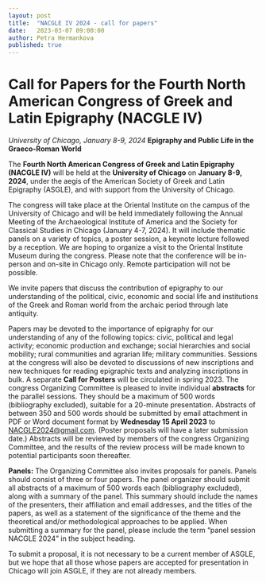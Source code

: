 ```yaml
---
layout: post
title:  "NACGLE IV 2024 - call for papers"
date:   2023-03-07 09:00:00
author: Petra Hermankova
published: true
---
```



# Call for Papers for the Fourth North American Congress of Greek and Latin Epigraphy (NACGLE IV)

_University of Chicago, January 8-9, 2024_
**Epigraphy and Public Life in the Graeco-Roman World**

The **Fourth North American Congress of Greek and Latin Epigraphy (NACGLE IV)** will be held
at the **University of Chicago** on **January 8-9, 2024**, under the aegis of the American Society of Greek
and Latin Epigraphy (ASGLE), and with support from the University of Chicago.

The congress will take place at the Oriental Institute on the campus of the University of Chicago and
will be held immediately following the Annual Meeting of the Archaeological Institute of America and
the Society for Classical Studies in Chicago (January 4-7, 2024). It will include thematic panels on a
variety of topics, a poster session, a keynote lecture followed by a reception. We are hoping to organize
a visit to the Oriental Institute Museum during the congress. Please note that the conference will be in-
person and on-site in Chicago only. Remote participation will not be possible.

We invite papers that discuss the contribution of epigraphy to our understanding of the political, civic,
economic and social life and institutions of the Greek and Roman world from the archaic period through
late antiquity.

Papers may be devoted to the importance of epigraphy for our understanding of any of the following
topics: civic, political and legal activity; economic production and exchange; social hierarchies and
social mobility; rural communities and agrarian life; military communities. Sessions at the congress will
also be devoted to discussions of new inscriptions and new techniques for reading epigraphic texts and
analyzing inscriptions in bulk. A separate **Call for Posters** will be circulated in spring 2023.
The congress Organizing Committee is pleased to invite individual **abstracts** for the parallel sessions.
They should be a maximum of 500 words (bibliography excluded), suitable for a 20-minute
presentation. Abstracts of between 350 and 500 words should be submitted by email attachment in PDF
or Word document format by **Wednesday 15 April 2023** to NACGLE2024@gmail.com. (Poster
proposals will have a later submission date.) Abstracts will be reviewed by members of the congress
Organizing Committee, and the results of the review process will be made known to potential
participants soon thereafter.

**Panels:** The Organizing Committee also invites proposals for panels. Panels should consist of three or
four papers. The panel organizer should submit all abstracts of a maximum of 500 words each
(bibliography excluded), along with a summary of the panel. This summary should include the names of
the presenters, their affiliation and email addresses, and the titles of the papers, as well as a statement of
the significance of the theme and the theoretical and/or methodological approaches to be applied. When
submitting a summary for the panel, please include the term “panel session NACGLE 2024” in the
subject heading.

To submit a proposal, it is not necessary to be a current member of ASGLE, but we hope that all those
whose papers are accepted for presentation in Chicago will join ASGLE, if they are not already
members.